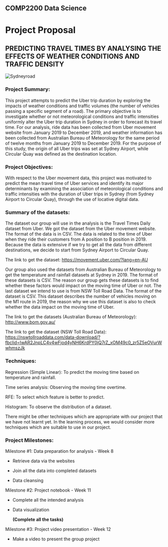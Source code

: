 ## COMP2200 Data Science

# Project Proposal

## PREDICTING TRAVEL TIMES BY ANALYSING THE EFFECTS OF WEATHER CONDITIONS AND TRAFFIC DENSITY

![Sydneyroad](https://i.ytimg.com/vi/prCJRlfPQng/maxresdefault.jpg)


### Project Summary:

This project attempts to predict the Uber trip duration by exploring the impacts
of weather conditions and traffic volumes (the number of vehicles passing a
specific segment of a road). The primary objective is to investigate whether or
not meteorological conditions and traffic intensities uniformly alter the Uber
trip duration in Sydney in order to forecast its travel time. For our analysis,
ride data has been collected from Uber movement website from January 2019 to
December 2019, and weather information has been collected from Australian Bureau
of Meteorology for the same period of twelve months from January 2019 to
December 2019. For the purpose of this study, the origin of all Uber trips was
set at Sydney Airport, while Circular Quay was defined as the destination
location.

### Project Objectives:

With respect to the Uber movement data, this project was motivated to predict
the mean travel time of Uber services and identify its major determinants by
examining the association of meteorological conditions and traffic intensities
with the duration of Uber trips in Sydney (from Sydney Airport to Circular
Quay), through the use of locative digital data.

### Summary of the datasets:

The dataset our group will use in the analysis is the Travel Times Daily dataset
from Uber. We got the dataset from the Uber movement website. The format of the
data is in CSV. The data is related to the time of Uber when they ride their
customers from A position to B position in 2019. Because the data is extensive
if we try to get all the data from different destinations, we decide to start
from Sydney Airport to Circular Quay.

The link to get the dataset: <https://movement.uber.com/?lang=en-AU>

Our group also used the datasets from Australian Bureau of Meteorology to get
the temperature and rainfall datasets at Sydney in 2019. The format of these
datasets is CSV. The reason our group gets these datasets is to find whether
these factors would impact on the moving time of Uber or not. The last dataset
we intend to use is from NSW Toll Road Data. The format of the dataset is CSV.
This dataset describes the number of vehicles moving on the M1 route in 2019,
the reason why we use this dataset is also to check whether the data impact on
the moving time of Uber.

The link to get the datasets (Australian Bureau of Meteorology):
<http://www.bom.gov.au/>

The link to get the dataset (NSW Toll Road Data):
<https://nswtollroaddata.com/data-download/?fbclid=IwAR2JnpLC4v4wFjod4yNH6KrdPY0jQ7rZ_xOM49c0_zr5Z5eOVurWwhmszJk>

### Techniques:

Regression (Simple Linear): To predict the moving time based on temperature and
rainfall.

Time series analysis: Observing the moving time overtime.

RFE: To select which feature is better to predict.

Histogram: To observe the distribution of a dataset.

There might be other techniques which are appropriate with our project that we
have not learnt yet. In the learning process, we would consider more techniques
which are suitable to use in our project.

### Project Milestones:

Milestone \#1: Data preparation for analysis - Week 8

-   Retrieve data via the websites

-   Join all the data into completed datasets

-   Data cleansing

Milestone \#2: Project notebook - Week 11

-   Complete all the intended analysis

-   Data visualization

    **(Complete all the tasks)**

Milestone \#3: Project video presentation - Week 12

-   Make a video to present the group project
